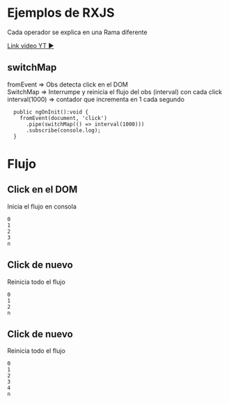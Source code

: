# Ejemplos de RXJS  
Cada operador se explica en una Rama diferente

[Link video YT ▶️](https://www.youtube.com/watch?v=Vc87KRqvMJM)

## switchMap

 fromEvent => Obs detecta click en el DOM  
 SwitchMap => Interrumpe y reinicia el flujo del obs (interval) con cada click  
 interval(1000) => contador que incrementa en 1 cada segundo 

~~~
  public ngOnInit():void {
    fromEvent(document, 'click')
      .pipe(switchMap(() => interval(1000)))
      .subscribe(console.log);
  }
~~~

# Flujo

## Click en el DOM
  Inicia el flujo en consola

~~~
0
1
2
3
n
~~~

## Click de nuevo
 Reinicia todo el flujo
~~~
0
1
2
n
~~~

## Click de nuevo
 Reinicia todo el flujo
~~~
0
1
2
3
4
n 
~~~
